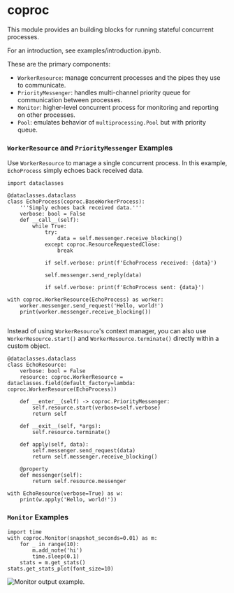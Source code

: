 # coproc

This module provides an building blocks for running stateful concurrent processes.

For an introduction, see examples/introduction.ipynb.

These are the primary components:

+ `WorkerResource`: manage concurrent processes and the pipes they use to communicate. 
+ `PriorityMessenger`: handles multi-channel priority queue for communication between processes.
+ `Monitor`: higher-level concurrent process for monitoring and reporting on other processes.
+ `Pool`: emulates behavior of `multiprocessing.Pool` but with priority queue.


### `WorkerResource` and `PriorityMessenger` Examples

Use `WorkerResource` to manage a single concurrent process. In this example, `EchoProcess` simply echoes back received data.

```
import dataclasses

@dataclasses.dataclass
class EchoProcess(coproc.BaseWorkerProcess):
    '''Simply echoes back received data.'''
    verbose: bool = False
    def __call__(self):
        while True:
            try:
                data = self.messenger.receive_blocking()
            except coproc.ResourceRequestedClose:
                break
            
            if self.verbose: print(f'EchoProcess received: {data}')
            
            self.messenger.send_reply(data)
            
            if self.verbose: print(f'EchoProcess sent: {data}')

with coproc.WorkerResource(EchoProcess) as worker:
    worker.messenger.send_request('Hello, world!')
    print(worker.messenger.receive_blocking())
    
```

Instead of using `WorkerResource`'s context manager, you can also use `WorkerResource.start()` and `WorkerResource.terminate()` directly within a custom object.

```
@dataclasses.dataclass
class EchoResource:
    verbose: bool = False
    resource: coproc.WorkerResource = dataclasses.field(default_factory=lambda: coproc.WorkerResource(EchoProcess))
    
    def __enter__(self) -> coproc.PriorityMessenger:
        self.resource.start(verbose=self.verbose)
        return self
    
    def __exit__(self, *args):
        self.resource.terminate()
        
    def apply(self, data):
        self.messenger.send_request(data)
        return self.messenger.receive_blocking()
    
    @property
    def messenger(self):
        return self.resource.messenger

with EchoResource(verbose=True) as w:
    print(w.apply('Hello, world!'))

```

### `Monitor` Examples

```
import time
with coproc.Monitor(snapshot_seconds=0.01) as m:
    for _ in range(10):
        m.add_note('hi')
        time.sleep(0.1)
    stats = m.get_stats()
stats.get_stats_plot(font_size=10)
```

![Monitor output example.](https://storage.googleapis.com/public_data_09324832787/monitor_ex1.png)

